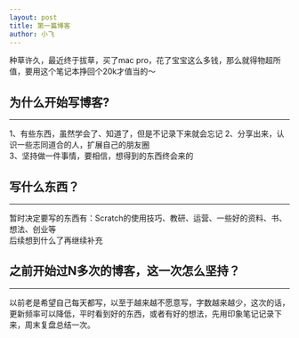 ```yaml
---
layout: post
title: 第一篇博客
author: 小飞
---
```


种草许久，最近终于拔草，买了mac pro，花了宝宝这么多钱，那么就得物超所值，要用这个笔记本挣回个20k才值当的～


## 为什么开始写博客? 
-----

1、有些东西，虽然学会了、知道了，但是不记录下来就会忘记 
2、分享出来，认识一些志同道合的人，扩展自己的朋友圈  
3、坚持做一件事情，要相信，想得到的东西终会来的  


## 写什么东西？
-----

暂时决定要写的东西有：Scratch的使用技巧、教研、运营、一些好的资料、书、想法、创业等  
后续想到什么了再继续补充



## 之前开始过N多次的博客，这一次怎么坚持？
-----

以前老是希望自己每天都写，以至于越来越不愿意写，字数越来越少，这次的话，更新频率可以降低，平时看到好的东西，或者有好的想法，先用印象笔记记录下来，周末复盘总结一次。


